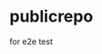# publicrepo
for e2e test





























































































































































































































































































































































































































































































































































































































































































































































